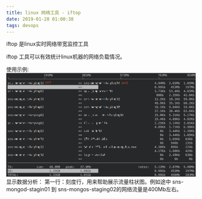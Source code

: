 ```yaml
---
title: linux 网络工具 - iftop
date: 2019-01-28 01:00:38
tags: devops
---
```


iftop 是linux实时网络带宽监控工具

iftop 工具可以有效统计linux机器的网络负载情况。

<!-- more -->

使用示例:
![40](/images/iftop.png)
显示数据分析：
第一行：刻度行，用来帮助展示流量柱状图。例如途中 sns-mongod-stagin01 到 sns-mongos-staging02的网络流量是400Mb左右。
